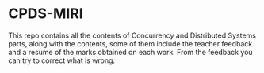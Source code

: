# CPDS-MIRI

This repo contains all the contents of Concurrency and Distributed Systems parts, along with the contents, some of them include the teacher feedback and a resume of the marks obtained on each work. From the feedback you can try to correct what is wrong.
